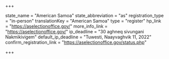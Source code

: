 +++

state_name = "American Samoa"
state_abbreviation = "as"
registration_type = "in-person"
translationKey = "American Samoa"
type = "register"
hp_link = "https://aselectionoffice.gov/"
more_info_link = "https://aselectionoffice.gov/"
ip_deadline = "30 aghneq sivungani Nakmikivigem"
default_ip_deadline = "Tuwesti, Naayvaghvik 11, 2022"
confirm_registration_link = "https://aselectionoffice.gov/status.php"

+++